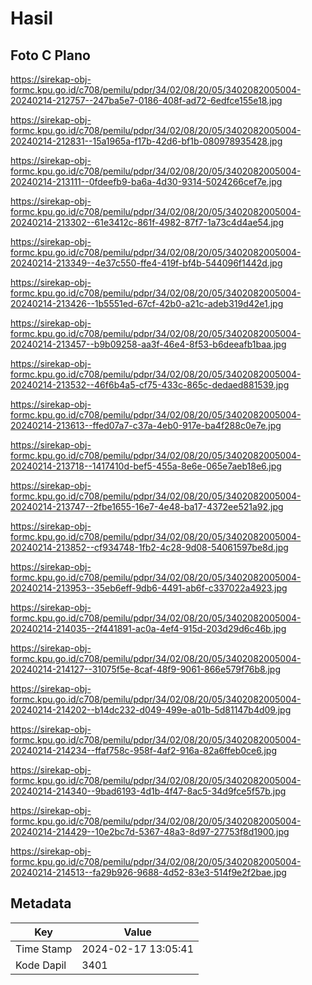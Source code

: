 # Hasil

## Foto C Plano

https://sirekap-obj-formc.kpu.go.id/c708/pemilu/pdpr/34/02/08/20/05/3402082005004-20240214-212757--247ba5e7-0186-408f-ad72-6edfce155e18.jpg

https://sirekap-obj-formc.kpu.go.id/c708/pemilu/pdpr/34/02/08/20/05/3402082005004-20240214-212831--15a1965a-f17b-42d6-bf1b-080978935428.jpg

https://sirekap-obj-formc.kpu.go.id/c708/pemilu/pdpr/34/02/08/20/05/3402082005004-20240214-213111--0fdeefb9-ba6a-4d30-9314-5024266cef7e.jpg

https://sirekap-obj-formc.kpu.go.id/c708/pemilu/pdpr/34/02/08/20/05/3402082005004-20240214-213302--61e3412c-861f-4982-87f7-1a73c4d4ae54.jpg

https://sirekap-obj-formc.kpu.go.id/c708/pemilu/pdpr/34/02/08/20/05/3402082005004-20240214-213349--4e37c550-ffe4-419f-bf4b-544096f1442d.jpg

https://sirekap-obj-formc.kpu.go.id/c708/pemilu/pdpr/34/02/08/20/05/3402082005004-20240214-213426--1b5551ed-67cf-42b0-a21c-adeb319d42e1.jpg

https://sirekap-obj-formc.kpu.go.id/c708/pemilu/pdpr/34/02/08/20/05/3402082005004-20240214-213457--b9b09258-aa3f-46e4-8f53-b6deeafb1baa.jpg

https://sirekap-obj-formc.kpu.go.id/c708/pemilu/pdpr/34/02/08/20/05/3402082005004-20240214-213532--46f6b4a5-cf75-433c-865c-dedaed881539.jpg

https://sirekap-obj-formc.kpu.go.id/c708/pemilu/pdpr/34/02/08/20/05/3402082005004-20240214-213613--ffed07a7-c37a-4eb0-917e-ba4f288c0e7e.jpg

https://sirekap-obj-formc.kpu.go.id/c708/pemilu/pdpr/34/02/08/20/05/3402082005004-20240214-213718--1417410d-bef5-455a-8e6e-065e7aeb18e6.jpg

https://sirekap-obj-formc.kpu.go.id/c708/pemilu/pdpr/34/02/08/20/05/3402082005004-20240214-213747--2fbe1655-16e7-4e48-ba17-4372ee521a92.jpg

https://sirekap-obj-formc.kpu.go.id/c708/pemilu/pdpr/34/02/08/20/05/3402082005004-20240214-213852--cf934748-1fb2-4c28-9d08-54061597be8d.jpg

https://sirekap-obj-formc.kpu.go.id/c708/pemilu/pdpr/34/02/08/20/05/3402082005004-20240214-213953--35eb6eff-9db6-4491-ab6f-c337022a4923.jpg

https://sirekap-obj-formc.kpu.go.id/c708/pemilu/pdpr/34/02/08/20/05/3402082005004-20240214-214035--2f441891-ac0a-4ef4-915d-203d29d6c46b.jpg

https://sirekap-obj-formc.kpu.go.id/c708/pemilu/pdpr/34/02/08/20/05/3402082005004-20240214-214127--31075f5e-8caf-48f9-9061-866e579f76b8.jpg

https://sirekap-obj-formc.kpu.go.id/c708/pemilu/pdpr/34/02/08/20/05/3402082005004-20240214-214202--b14dc232-d049-499e-a01b-5d81147b4d09.jpg

https://sirekap-obj-formc.kpu.go.id/c708/pemilu/pdpr/34/02/08/20/05/3402082005004-20240214-214234--ffaf758c-958f-4af2-916a-82a6ffeb0ce6.jpg

https://sirekap-obj-formc.kpu.go.id/c708/pemilu/pdpr/34/02/08/20/05/3402082005004-20240214-214340--9bad6193-4d1b-4f47-8ac5-34d9fce5f57b.jpg

https://sirekap-obj-formc.kpu.go.id/c708/pemilu/pdpr/34/02/08/20/05/3402082005004-20240214-214429--10e2bc7d-5367-48a3-8d97-27753f8d1900.jpg

https://sirekap-obj-formc.kpu.go.id/c708/pemilu/pdpr/34/02/08/20/05/3402082005004-20240214-214513--fa29b926-9688-4d52-83e3-514f9e2f2bae.jpg


## Metadata

| Key        | Value               |
| ---------- | ------------------- |
| Time Stamp | 2024-02-17 13:05:41 |
| Kode Dapil | 3401                |



